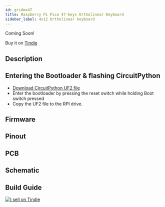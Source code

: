 ```yaml
---
id: gridmx47
title: Raspberry Pi Pico 47-keys Ortholinear Keyboard
sidebar_label: 4x12 Ortholinear keyboard
---
```


Coming Soon!

Buy it on [Tindie](https://www.tindie.com/products/jpconstantineau/raspberry-pi-pico-4x12-ortho-keyboard/)


## Description


## Entering the Bootloader & flashing CircuitPython

* [Download CircuitPython UF2 file](https://circuitpython.org/board/raspberry_pi_pico/)
* Enter the bootloader by pressing the reset switch while holding Boot switch pressed
* Copy the UF2 file to the RPI drive.

## Firmware

## Pinout

## PCB

## Schematic

## Build Guide

[![I sell on Tindie](https://d2ss6ovg47m0r5.cloudfront.net/badges/tindie-mediums.png)](https://www.tindie.com/stores/jpconstantineau/?ref=offsite_badges&utm_source=sellers_jpconstantineau&utm_medium=badges&utm_campaign=badge_medium)
